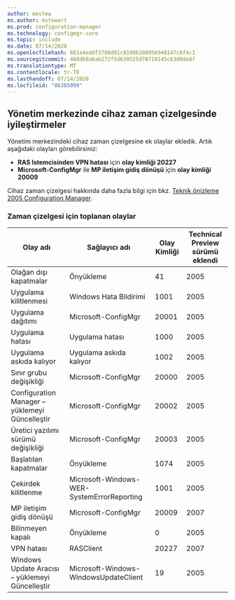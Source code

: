 ```yaml
---
author: mestew
ms.author: mstewart
ms.prod: configuration-manager
ms.technology: configmgr-core
ms.topic: include
ms.date: 07/14/2020
ms.openlocfilehash: 681e4eddf3780d91c81996208956948147c6f4c1
ms.sourcegitcommit: 488db8a6ab272f5d639525d70718145c63d0de8f
ms.translationtype: MT
ms.contentlocale: tr-TR
ms.lasthandoff: 07/14/2020
ms.locfileid: "86385099"
---
```

## <a name="improvements-to-device-timeline-in-the-admin-center"></a><a name="bkmk_timeline"></a>Yönetim merkezinde cihaz zaman çizelgesinde iyileştirmeler
<!--7141381-->

Yönetim merkezindeki cihaz zaman çizelgesine ek olaylar ekledik. Artık aşağıdaki olayları görebilirsiniz:

- **RAS Istemcisinden** **VPN hatası** için **olay kimliği 20227**
- **Microsoft-ConfigMgr** ile **MP iletişim gidiş dönüşü** için **olay kimliği 20009**

Cihaz zaman çizelgesi hakkında daha fazla bilgi için bkz. [Teknik önizleme 2005 Configuration Manager](../../technical-preview-2005.md#bkmk_timeline).  

### <a name="collected-events-for-the-timeline"></a>Zaman çizelgesi için toplanan olaylar

|Olay adı|Sağlayıcı adı|Olay Kimliği|Technical Preview sürümü eklendi|
|---|---|---|---|
|Olağan dışı kapatmalar|Önyükleme|41|2005|
|Uygulama kilitlenmesi|Windows Hata Bildirimi|1001|2005|
|Uygulama dağıtımı|Microsoft-ConfigMgr|20001|2005|
|Uygulama hatası|Uygulama hatası|1000|2005|
|Uygulama askıda kalıyor|Uygulama askıda kalıyor|1002|2005|
|Sınır grubu değişikliği|Microsoft-ConfigMgr|20000|2005|
|Configuration Manager – yüklemeyi Güncelleştir|Microsoft-ConfigMgr|20002|2005|
|Üretici yazılımı sürümü değişikliği|Microsoft-ConfigMgr|20003|2005|
|Başlatılan kapatmalar|Önyükleme|1074|2005|
|Çekirdek kilitlenme|Microsoft-Windows-WER-SystemErrorReporting|1001|2005|
|MP iletişim gidiş dönüşü|Microsoft-ConfigMgr|20009|2007|
|Bilinmeyen kapalı|Önyükleme|0|2005|
|VPN hatası|RASClient|20227|2007|
|Windows Update Aracısı – yüklemeyi Güncelleştir|Microsoft-Windows-WindowsUpdateClient|19|2005|
